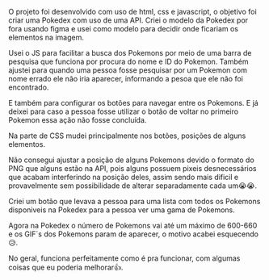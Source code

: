 O projeto foi desenvolvido com uso de html, css e javascript, o objetivo foi criar uma Pokedex com uso de uma API.
Criei o modelo da Pokedex por fora usando figma e usei como modelo para decidir onde ficariam os elementos na imagem.

Usei o JS para facilitar a busca dos Pokemons por meio de uma barra de pesquisa que funciona por procura do nome e ID do Pokemon.
Também ajustei para quando uma pessoa fosse pesquisar por um Pokemon com nome errado ele não iria aparecer, informando a pesoa que ele não foi encontrado.

E também para configurar os botões para navegar entre os Pokemons.
E já deixei para caso a pessoa fosse utilizar o botão de voltar no primeiro Pokemon essa ação não fosse concluída.

Na parte de CSS mudei principalmente nos botões, posições de alguns elementos.

Não consegui ajustar a posição de alguns Pokemons devido o formato do PNG que alguns estão na API, pois alguns possuem pixeis desnecessários que acabam interferindo na posição
deles, assim sendo mais dificil e provavelmente sem possibilidade de alterar separadamente cada um😭😭.

Criei um botão que levava a pessoa para uma lista com todos os Pokemons disponiveis na Pokedex para a pessoa ver uma gama de Pokemons.

Agora na Pokedex o número de Pokemons vai até um máximo de 600-660 e os GIF´s dos Pokemons param de aparecer, o motivo acabei esquecendo 😥.

No geral, funciona perfeitamente como é pra funcionar, com algumas coisas que eu poderia melhorar👍.
